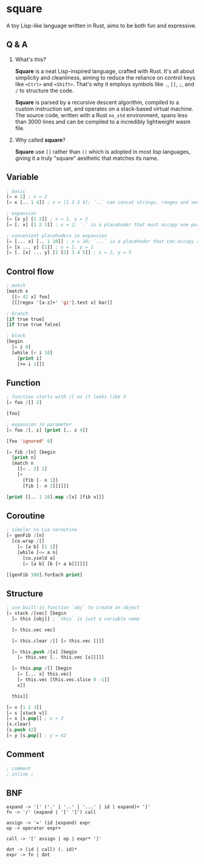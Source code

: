 # square

A toy Lisp-like language written in Rust, aims to be both fun and expressive.

## Q & A

1.  What's this?

    **Square** is a neat Lisp-inspired language, crafted with Rust. It's all about simplicity and cleanliness, aiming to reduce the reliance on control keys like `<Ctrl>` and `<Shift>`. That's why it employs symbols like `.`, `[]`, `;`, and `/` to structure the code.

    **Square** is parsed by a recursive descent algorithm, compiled to a custom instruction set, and operates on a stack-based virtual machine. The source code, written with a Rust `no_std` environment, spans less than 3000 lines and can be compiled to a incredibly lightweight wasm file.

2.  Why called **square**?

    **Square** use `[]` rather than `()` which is adopted in most lisp languages, giving it a truly "square" aesthetic that matches its name.

## Variable

```lisp
; basic
[= x 2] ; x = 2
[= x [.. 1 4]] ; x = [1 2 3 4]; `..` can concat strings, ranges and vectors

; expansion
[= [x y] [1 2]] ; x = 1, y = 2
[= [. x] [1 2 3]] ; x = 2; `.` is a placehoder that must occupy one position

; convenient placehoders in expansion
[= [... x] [.. 1 10]] ; x = 10; `...` is a placehoder that can occupy zero or as many positions as possible
[= [x ... y] [1]] ; x = 1, y = 1
[= [. [x] ... y] [1 [2] 3 4 5]] ; x = 2, y = 5
```

## Control flow

```lisp
; match
[match x
  [[> 42 x] foo]
  [[[regex '[a-z]+' 'gi'].test x] bar]]

; branch
[if true true]
[if true true false]

; block
[begin 
  [= i 0]
  [while [< i 10]
    [print i]
    [+= i 1]]]
```

## Function

```lisp
; function starts with /[ as it looks like λ
[= foo /[] 2]

[foo]

; expansion in parameter
[= foo /[. z] [print [.. z 4]]

[foo 'ignored' 0]

[= fib /[n] [begin
  [print n]
  [match n
    [[< . 2] 1]
    [+
      [fib [- n 1]] 
      [fib [- n 2]]]]]]

[print [[.. 1 10].map /[x] [fib x]]]
```

## Coroutine

```lisp
; similar to Lua coroutine
[= genFib /[n]
  [co.wrap /[]
    [= [a b] [1 1]]
    [while [<= a n]
      [co.yield a]
      [= [a b] [b [+ a b]]]]]]

[[genFib 100].forEach print]
```

## Structure

```lisp
; use built-in function `obj` to create an object
[= stack /[vec] [begin 
  [= this [obj]] ; `this` is just a variable name

  [= this.vec vec]

  [= this.clear /[] [= this.vec []]]

  [= this.push /[x] [begin 
    [= this.vec [.. this.vec [x]]]]]

  [= this.pop /[] [begin
    [= [... x] this.vec]
    [= this.vec [this.vec.slice 0 -1]]
    x]]

  this]]

[= v [1 2 3]]
[= s [stack v]]
[= x [s.pop]] ; x = 3
[s.clear]
[s.push 42]
[= y [s.pop]] ; y = 42
```

## Comment

```lisp
; comment
; inline ;
```

## BNF

```
expand -> '[' ('.' | '..' | '...' | id | expand)+ ']'
fn -> '/' (expand | '[' ']') call

assign -> '=' (id |expand) expr
op -> operator expr+

call -> '[' assign | op | expr* ']'

dot -> (id | call) (. id)*
expr -> fn | dot
```
